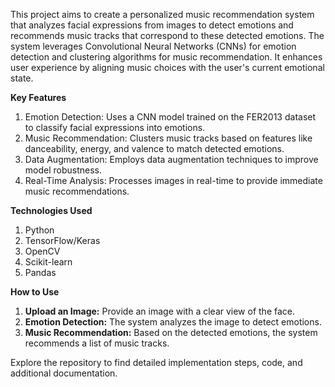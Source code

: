 This project aims to create a personalized music recommendation system that analyzes facial expressions from images to detect emotions and recommends music tracks that correspond to these detected emotions. The system leverages Convolutional Neural Networks (CNNs) for emotion detection and clustering algorithms for music recommendation. It enhances user experience by aligning music choices with the user's current emotional state.

**Key Features**

1. Emotion Detection: Uses a CNN model trained on the FER2013 dataset to classify facial expressions into emotions.
2. Music Recommendation: Clusters music tracks based on features like danceability, energy, and valence to match detected emotions.
3. Data Augmentation: Employs data augmentation techniques to improve model robustness.
4. Real-Time Analysis: Processes images in real-time to provide immediate music recommendations.

**Technologies Used**

1. Python
2. TensorFlow/Keras
3. OpenCV
4. Scikit-learn
5. Pandas

**How to Use**

1. **Upload an Image:** Provide an image with a clear view of the face.
2. **Emotion Detection:** The system analyzes the image to detect emotions.
3. **Music Recommendation:** Based on the detected emotions, the system recommends a list of music tracks.

Explore the repository to find detailed implementation steps, code, and additional documentation.
